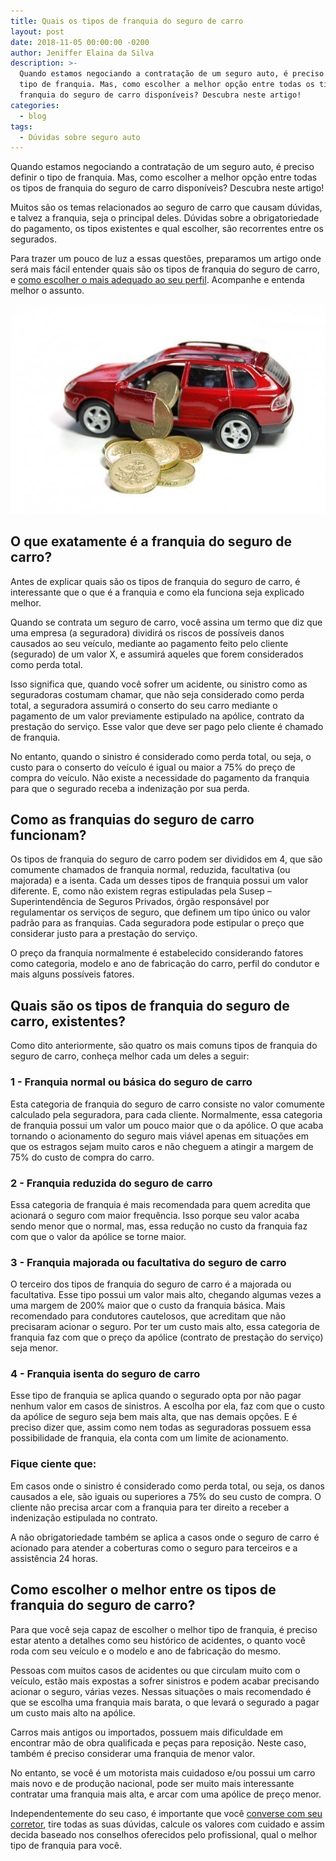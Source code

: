 ```yaml
---
title: Quais os tipos de franquia do seguro de carro
layout: post
date: 2018-11-05 00:00:00 -0200
author: Jeniffer Elaina da Silva
description: >-
  Quando estamos negociando a contratação de um seguro auto, é preciso definir o
  tipo de franquia. Mas, como escolher a melhor opção entre todas os tipos de
  franquia do seguro de carro disponíveis? Descubra neste artigo!
categories:
  - blog
tags:
  - Dúvidas sobre seguro auto
---
```


Quando estamos negociando a contrata&ccedil;&atilde;o de um seguro auto, &eacute; preciso definir o tipo de franquia. Mas, como escolher a melhor op&ccedil;&atilde;o entre todas os tipos de franquia do seguro de carro dispon&iacute;veis? Descubra neste artigo!

Muitos s&atilde;o os temas relacionados ao seguro de carro que causam d&uacute;vidas, e talvez a franquia, seja o principal deles. D&uacute;vidas sobre a obrigatoriedade do pagamento, os tipos existentes e qual escolher, s&atilde;o recorrentes entre os segurados.

Para trazer um pouco de luz a essas quest&otilde;es, preparamos um artigo onde ser&aacute; mais f&aacute;cil entender quais s&atilde;o os tipos de franquia do seguro de carro, e [como escolher o mais adequado ao seu perfil](https://exame.abril.com.br/seu-dinheiro/vale-mais-a-pena-baratear-a-franquia-ou-o-seguro-do-carro/). Acompanhe e entenda melhor o assunto.

![Quais os tipos de franquia do seguro de carro](/uploads/quais-os-tipos-de-franquia-do-seguro-de-carro.jpg "Quais os tipos de franquia do seguro de carro")

## O que exatamente &eacute; a franquia do seguro de carro?

Antes de explicar quais s&atilde;o os tipos de franquia do seguro de carro, &eacute; interessante que o que &eacute; a franquia e como ela funciona seja explicado melhor.

Quando se contrata um seguro de carro, voc&ecirc; assina um termo que diz que uma empresa (a seguradora) dividir&aacute; os riscos de poss&iacute;veis danos causados ao seu ve&iacute;culo, mediante ao pagamento feito pelo cliente (segurado) de um valor X, e assumir&aacute; aqueles que forem considerados como perda total.

Isso significa que, quando voc&ecirc; sofrer um acidente, ou sinistro como as seguradoras costumam chamar, que n&atilde;o seja considerado como perda total, a seguradora assumir&aacute; o conserto do seu carro mediante o pagamento de um valor previamente estipulado na ap&oacute;lice, contrato da presta&ccedil;&atilde;o do servi&ccedil;o. Esse valor que deve ser pago pelo cliente &eacute; chamado de franquia.

No entanto, quando o sinistro &eacute; considerado como perda total, ou seja, o custo para o conserto do ve&iacute;culo &eacute; igual ou maior a 75% do pre&ccedil;o de compra do ve&iacute;culo. N&atilde;o existe a necessidade do pagamento da franquia para que o segurado receba a indeniza&ccedil;&atilde;o por sua perda.

## Como as franquias do seguro de carro funcionam?

Os tipos de franquia do seguro de carro podem ser divididos em 4, que s&atilde;o comumente chamados de franquia normal, reduzida, facultativa (ou majorada) e a isenta. Cada um desses tipos de franquia possui um valor diferente. E, como n&atilde;o existem regras estipuladas pela Susep – Superintend&ecirc;ncia de Seguros Privados, &oacute;rg&atilde;o respons&aacute;vel por regulamentar os servi&ccedil;os de seguro, que definem um tipo &uacute;nico ou valor padr&atilde;o para as franquias. Cada seguradora pode estipular o pre&ccedil;o que considerar justo para a presta&ccedil;&atilde;o do servi&ccedil;o.

O pre&ccedil;o da franquia normalmente &eacute; estabelecido considerando fatores como categoria, modelo e ano de fabrica&ccedil;&atilde;o do carro, perfil do condutor e mais alguns poss&iacute;veis fatores.

## Quais s&atilde;o os tipos de franquia do seguro de carro, existentes?

Como dito anteriormente, s&atilde;o quatro os mais comuns tipos de franquia do seguro de carro, conhe&ccedil;a melhor cada um deles a seguir:

### 1 - Franquia normal ou b&aacute;sica do seguro de carro

Esta categoria de franquia do seguro de carro consiste no valor comumente calculado pela seguradora, para cada cliente. Normalmente, essa categoria de franquia possui um valor um pouco maior que o da ap&oacute;lice. O que acaba tornando o acionamento do seguro mais vi&aacute;vel apenas em situa&ccedil;&otilde;es em que os estragos sejam muito caros e n&atilde;o cheguem a atingir a margem de 75% do custo de compra do carro.

### 2 - Franquia reduzida do seguro de carro

Essa categoria de franquia &eacute; mais recomendada para quem acredita que acionar&aacute; o seguro com maior frequ&ecirc;ncia. Isso porque seu valor acaba sendo menor que o normal, mas, essa redu&ccedil;&atilde;o no custo da franquia faz com que o valor da ap&oacute;lice se torne maior.

### 3 - Franquia majorada ou facultativa do seguro de carro

O terceiro dos tipos de franquia do seguro de carro &eacute; a majorada ou facultativa. Esse tipo possui um valor mais alto, chegando algumas vezes a uma margem de 200% maior que o custo da franquia b&aacute;sica. Mais recomendado para condutores cautelosos, que acreditam que n&atilde;o precisaram acionar o seguro. Por ter um custo mais alto, essa categoria de franquia faz com que o pre&ccedil;o da ap&oacute;lice (contrato de presta&ccedil;&atilde;o do servi&ccedil;o) seja menor.

### 4 - Franquia isenta do seguro de carro

Esse tipo de franquia se aplica quando o segurado opta por n&atilde;o pagar nenhum valor em casos de sinistros. A escolha por ela, faz com que o custo da ap&oacute;lice de seguro seja bem mais alta, que nas demais op&ccedil;&otilde;es. E &eacute; preciso dizer que, assim como nem todas as seguradoras possuem essa possibilidade de franquia, ela conta com um limite de acionamento.

### Fique ciente que:

Em casos onde o sinistro &eacute; considerado como perda total, ou seja, os danos causados a ele, s&atilde;o iguais ou superiores a 75% do seu custo de compra. O cliente n&atilde;o precisa arcar com a franquia para ter direito a receber a indeniza&ccedil;&atilde;o estipulada no contrato.

A n&atilde;o obrigatoriedade tamb&eacute;m se aplica a casos onde o seguro de carro &eacute; acionado para atender a coberturas como o seguro para terceiros e a assist&ecirc;ncia 24 horas.

## Como escolher o melhor entre os tipos de franquia do seguro de carro?

Para que voc&ecirc; seja capaz de escolher o melhor tipo de franquia, &eacute; preciso estar atento a detalhes como seu hist&oacute;rico de acidentes, o quanto voc&ecirc; roda com seu ve&iacute;culo e o modelo e ano de fabrica&ccedil;&atilde;o do mesmo.

Pessoas com muitos casos de acidentes ou que circulam muito com o ve&iacute;culo, est&atilde;o mais expostas a sofrer sinistros e podem acabar precisando acionar o seguro, v&aacute;rias vezes. Nessas situa&ccedil;&otilde;es o mais recomendado &eacute; que se escolha uma franquia mais barata, o que levar&aacute; o segurado a pagar um custo mais alto na ap&oacute;lice.

Carros mais antigos ou importados, possuem mais dificuldade em encontrar m&atilde;o de obra qualificada e pe&ccedil;as para reposi&ccedil;&atilde;o. Neste caso, tamb&eacute;m &eacute; preciso considerar uma franquia de menor valor.

No entanto, se voc&ecirc; &eacute; um motorista mais cuidadoso e/ou possui um carro mais novo e de produ&ccedil;&atilde;o nacional, pode ser muito mais interessante contratar uma franquia mais alta, e arcar com uma ap&oacute;lice de pre&ccedil;o menor.

Independentemente do seu caso, &eacute; importante que voc&ecirc; [converse com seu corretor](https://www.segurodeautomovel.org/5-conselhos-de-corretor-de-seguro-auto), tire todas as suas d&uacute;vidas, calcule os valores com cuidado e assim decida baseado nos conselhos oferecidos pelo profissional, qual o melhor tipo de franquia para voc&ecirc;.